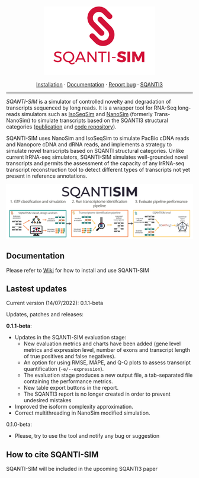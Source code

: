 <p align="center">
  <img src="https://github.com/jmestret/SQANTI-SIM/blob/main/docs/SQANTI-SIM_logo.png" alt="" width="300">
</p>

<p align="center">
  <a href="https://github.com/jmestret/SQANTI-SIM/wiki/Requirements-and-installation">Installation</a>
  ·
  <a href="https://github.com/jmestret/SQANTI-SIM/wiki">Documentation</a>
  ·
  <a href="https://github.com/jmestret/SQANTI-SIM/issues">Report bug</a>
  ·
  <a href="https://github.com/ConesaLab/SQANTI3">SQANTI3</a>
</p>

***

*SQANTI-SIM* is a simulator of controlled novelty and degradation of transcripts sequenced by long reads. It is a wrapper tool for RNA-Seq long-reads simulators such as [IsoSeqSim](https://github.com/yunhaowang/IsoSeqSim) and [NanoSim](https://github.com/bcgsc/NanoSim) (formerly Trans-NanoSim) to simulate transcripts based on the SQANTI3 structural categories ([publication](https://www.ncbi.nlm.nih.gov/pmc/articles/PMC5848618/) and [code repository](https://github.com/ConesaLab/SQANTI3)).

SQANTI-SIM uses NanoSim and IsoSeqSim to simulate PacBio cDNA reads and Nanopore cDNA and dRNA reads, and implements a strategy to simulate novel transcripts based on SQANTI structural categories. Unlike current lrRNA-seq simulators, SQANTI-SIM simulates well-grounded novel transcripts and permits the assessment of the capacity of any lrRNA-seq transcript reconstruction tool to detect different types of transcripts not yet present in reference annotations.

![small_workflow](https://github.com/jmestret/SQANTI-SIM/blob/main/docs/small_workflow.png)

## Documentation

Please refer to [Wiki](https://github.com/jmestret/SQANTI-SIM/wiki) for how to install and use SQANTI-SIM 

## Lastest updates

Current version (14/07/2022): 0.1.1-beta

Updates, patches and releases:

**0.1.1-beta**:
- Updates in the SQANTI-SIM evaluation stage:
	- New evaluation metrics and charts have been added  (gene level metrics and expression level, number of exons and transcript length of true positives and false negatives).
	- An option for using RMSE, MAPE, and Q-Q plots to assess transcript quantification (`-e/--expression`).
	- The evaluation stage produces a new output file, a tab-separated file containing the performance metrics.
	- New table export buttons in the report.
	- The SQANTI3 report is no longer created in order to prevent undesired mistakes 
- Improved the isoform complexity approximation.
- Correct multithreading in NanoSim modified simulation.

0.1.0-beta:
- Please, try to use the tool and notify any bug or suggestion

## How to cite SQANTI-SIM

SQANTI-SIM will be included in the upcoming SQANTI3 paper
